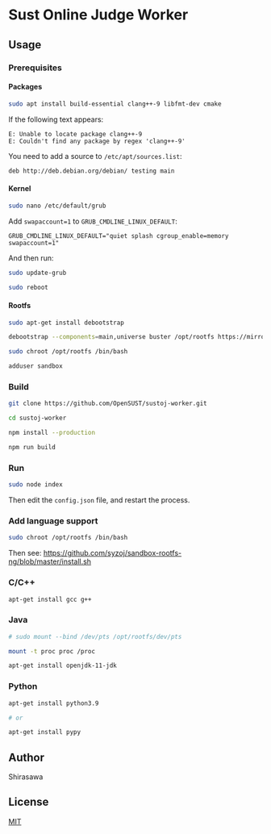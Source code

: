 # Sust Online Judge Worker

## Usage

### Prerequisites

#### Packages

```bash
sudo apt install build-essential clang++-9 libfmt-dev cmake
```

If the following text appears:

```
E: Unable to locate package clang++-9
E: Couldn't find any package by regex 'clang++-9'
```

You need to add a source to `/etc/apt/sources.list`:

```
deb http://deb.debian.org/debian/ testing main
```

#### Kernel

```bash
sudo nano /etc/default/grub
```

Add `swapaccount=1` to `GRUB_CMDLINE_LINUX_DEFAULT`:

```
GRUB_CMDLINE_LINUX_DEFAULT="quiet splash cgroup_enable=memory swapaccount=1"
```

And then run:

```bash
sudo update-grub

sudo reboot
```

#### Rootfs

```bash
sudo apt-get install debootstrap

debootstrap --components=main,universe buster /opt/rootfs https://mirrors.tuna.tsinghua.edu.cn/debian

sudo chroot /opt/rootfs /bin/bash

adduser sandbox
```

### Build

```bash
git clone https://github.com/OpenSUST/sustoj-worker.git

cd sustoj-worker

npm install --production

npm run build
```

### Run

```bash
sudo node index
```

Then edit the `config.json` file, and restart the process.

### Add language support

```bash
sudo chroot /opt/rootfs /bin/bash
```

Then see: https://github.com/syzoj/sandbox-rootfs-ng/blob/master/install.sh

### C/C++

```bash
apt-get install gcc g++
```

### Java

```bash
# sudo mount --bind /dev/pts /opt/rootfs/dev/pts

mount -t proc proc /proc

apt-get install openjdk-11-jdk
```

### Python

```bash
apt-get install python3.9

# or

apt-get install pypy
```

## Author

Shirasawa

## License

[MIT](./LICENSE)
